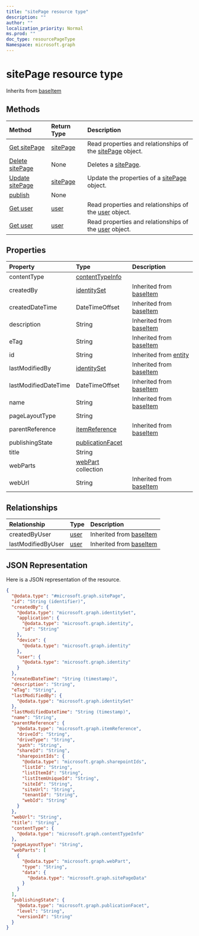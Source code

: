 ```yaml
---
title: "sitePage resource type"
description: ""
author: ""
localization_priority: Normal
ms.prod: ""
doc_type: resourcePageType
Namespace: microsoft.graph
---
```



# sitePage resource type




Inherits from [baseItem](../resources/baseItem.md)

## Methods
|Method|Return Type|Description|
|:---|:---|:---|
|[Get sitePage](../api/sitepage-get.md)|[sitePage](../resources/sitePage.md)|Read properties and relationships of the [sitePage](../resources/sitepage.md) object.|
|[Delete sitePage](../api/sitepage-delete.md)|None|Deletes a [sitePage](../resources/sitepage.md).|
|[Update sitePage](../api/sitepage-update.md)|[sitePage](../resources/sitePage.md)|Update the properties of a [sitePage](../resources/sitepage.md) object.|
|[publish](../api/sitepage-publish.md)|None||
|[Get user](../api/user-get.md)|[user](../resources/user.md)|Read properties and relationships of the [user](../resources/user.md) object.|
|[Get user](../api/user-get.md)|[user](../resources/user.md)|Read properties and relationships of the [user](../resources/user.md) object.|

## Properties
|Property|Type|Description|
|:---|:---|:---|
|contentType|[contentTypeInfo](../resources/contentTypeInfo.md)||
|createdBy|[identitySet](../resources/identitySet.md)| Inherited from [baseItem](../resources/baseItem.md)|
|createdDateTime|DateTimeOffset| Inherited from [baseItem](../resources/baseItem.md)|
|description|String| Inherited from [baseItem](../resources/baseItem.md)|
|eTag|String| Inherited from [baseItem](../resources/baseItem.md)|
|id|String| Inherited from [entity](../resources/entity.md)|
|lastModifiedBy|[identitySet](../resources/identitySet.md)| Inherited from [baseItem](../resources/baseItem.md)|
|lastModifiedDateTime|DateTimeOffset| Inherited from [baseItem](../resources/baseItem.md)|
|name|String| Inherited from [baseItem](../resources/baseItem.md)|
|pageLayoutType|String||
|parentReference|[itemReference](../resources/itemReference.md)| Inherited from [baseItem](../resources/baseItem.md)|
|publishingState|[publicationFacet](../resources/publicationFacet.md)||
|title|String||
|webParts|[webPart](../resources/webPart.md) collection||
|webUrl|String| Inherited from [baseItem](../resources/baseItem.md)|

## Relationships
|Relationship|Type|Description|
|:---|:---|:---|
|createdByUser|[user](../resources/user.md)| Inherited from [baseItem](../resources/baseItem.md)|
|lastModifiedByUser|[user](../resources/user.md)| Inherited from [baseItem](../resources/baseItem.md)|

## JSON Representation
Here is a JSON representation of the resource.
<!-- {
  "blockType": "resource",
  "keyProperty": "id",
  "@odata.type": "microsoft.graph.sitePage",
  "baseType": "microsoft.graph.baseItem",
  "openType": true
}
-->
``` json
{
  "@odata.type": "#microsoft.graph.sitePage",
  "id": "String (identifier)",
  "createdBy": {
    "@odata.type": "microsoft.graph.identitySet",
    "application": {
      "@odata.type": "microsoft.graph.identity",
      "id": "String"
    },
    "device": {
      "@odata.type": "microsoft.graph.identity"
    },
    "user": {
      "@odata.type": "microsoft.graph.identity"
    }
  },
  "createdDateTime": "String (timestamp)",
  "description": "String",
  "eTag": "String",
  "lastModifiedBy": {
    "@odata.type": "microsoft.graph.identitySet"
  },
  "lastModifiedDateTime": "String (timestamp)",
  "name": "String",
  "parentReference": {
    "@odata.type": "microsoft.graph.itemReference",
    "driveId": "String",
    "driveType": "String",
    "path": "String",
    "shareId": "String",
    "sharepointIds": {
      "@odata.type": "microsoft.graph.sharepointIds",
      "listId": "String",
      "listItemId": "String",
      "listItemUniqueId": "String",
      "siteId": "String",
      "siteUrl": "String",
      "tenantId": "String",
      "webId": "String"
    }
  },
  "webUrl": "String",
  "title": "String",
  "contentType": {
    "@odata.type": "microsoft.graph.contentTypeInfo"
  },
  "pageLayoutType": "String",
  "webParts": [
    {
      "@odata.type": "microsoft.graph.webPart",
      "type": "String",
      "data": {
        "@odata.type": "microsoft.graph.sitePageData"
      }
    }
  ],
  "publishingState": {
    "@odata.type": "microsoft.graph.publicationFacet",
    "level": "String",
    "versionId": "String"
  }
}
```


